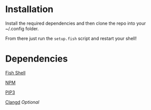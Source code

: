 # Installation

Install the required dependencies and then clone the repo into your ~/.config  folder.

From there just run the `setup.fish` script and restart your shell!

# Dependencies

[Fish Shell](https://github.com/fish-shell/fish-shell)

[NPM](https://www.npmjs.com/get-npm)

[PIP3](https://pip.pypa.io/en/stable/installing/)

[Clangd](https://github.com/clangd/clangd) *Optional*
